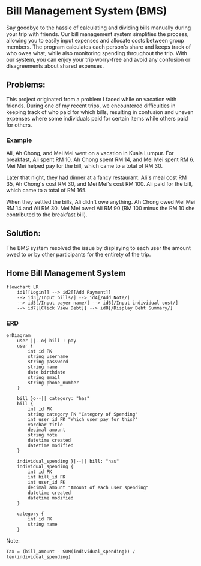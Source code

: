 # Bill Management System (BMS)

Say goodbye to the hassle of calculating and dividing bills manually during your trip with friends. Our bill management system simplifies the process, allowing you to easily input expenses and allocate costs between group members. The program calculates each person's share and keeps track of who owes what, while also monitoring spending throughout the trip. With our system, you can enjoy your trip worry-free and avoid any confusion or disagreements about shared expenses.

## Problems:

This project originated from a problem I faced while on vacation with friends. During one of my recent trips, we encountered difficulties in keeping track of who paid for which bills, resulting in confusion and uneven expenses where some individuals paid for certain items while others paid for others.

### Example

Ali, Ah Chong, and Mei Mei went on a vacation in Kuala Lumpur. For breakfast, Ali spent RM 10, Ah Chong spent RM 14, and Mei Mei spent RM 6. Mei Mei helped pay for the bill, which came to a total of RM 30.

Later that night, they had dinner at a fancy restaurant. Ali's meal cost RM 35, Ah Chong's cost RM 30, and Mei Mei's cost RM 100. Ali paid for the bill, which came to a total of RM 165.

When they settled the bills, Ali didn't owe anything. Ah Chong owed Mei Mei RM 14 and Ali RM 30. Mei Mei owed Ali RM 90 (RM 100 minus the RM 10 she contributed to the breakfast bill).

## Solution:

The BMS system resolved the issue by displaying to each user the amount owed to or by other participants for the entirety of the trip.

## Home Bill Management System

```mermaid
flowchart LR
    id1[[Login]] --> id2[[Add Payment]]
    --> id3[/Input bills/] --> id4[/Add Note/]
    --> id5[/Input payer name/] --> id6[/Input individual cost/]
    --> id7[[Click View Debt]] --> id8[/Display Debt Summary/]
``` 

### ERD

```mermaid
erDiagram
    user ||--o{ bill : pay
    user {
        int id PK
        string username
        string password
        string name
        date birthdate
        string email
        string phone_number
    }

    bill }o--|| category: "has"
    bill {
        int id PK
        string category FK "Category of Spending"
        int user_id FK "Which user pay for this?"
        varchar title
        decimal amount
        string note
        datetime created
        datetime modified
    }

    individual_spending }|--|| bill: "has"
    individual_spending {
        int id PK
        int bill_id FK
        int user_id FK
        decimal amount "Amount of each user spending"
        datetime created
        datetime modified
    }

    category {
        int id PK
        string name
    }
```

Note: 

```
Tax = (bill_amount - SUM(individual_spending)) / len(individual_spending)
```